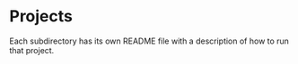 # Projects
Each subdirectory has its own README file with a description of how to run that project.
